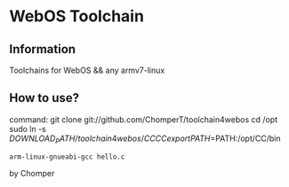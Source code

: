 WebOS Toolchain
=========================================

Information
-----------

Toolchains for WebOS && any armv7-linux

How to use?
-----------------

command:
	git clone git://github.com/ChomperT/toolchain4webos
	cd /opt	
	sudo ln -s $DOWNLOAD_PATH/toolchain4webos/CC CC
	export PATH=$PATH:/opt/CC/bin

	arm-linux-gnueabi-gcc hello.c

by Chomper

